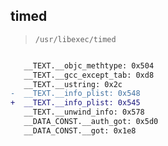 ## timed

> `/usr/libexec/timed`

```diff

   __TEXT.__objc_methtype: 0x504
   __TEXT.__gcc_except_tab: 0xd8
   __TEXT.__ustring: 0x2c
-  __TEXT.__info_plist: 0x548
+  __TEXT.__info_plist: 0x545
   __TEXT.__unwind_info: 0x578
   __DATA_CONST.__auth_got: 0x5d0
   __DATA_CONST.__got: 0x1e8

```
